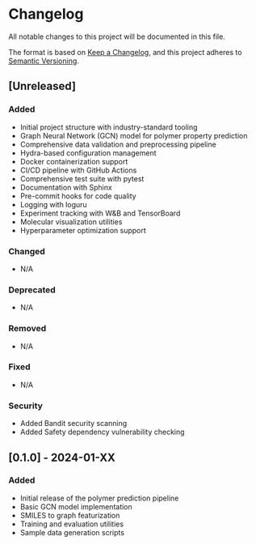 # Changelog

All notable changes to this project will be documented in this file.

The format is based on [Keep a Changelog](https://keepachangelog.com/en/1.0.0/),
and this project adheres to [Semantic Versioning](https://semver.org/spec/v2.0.0.html).

## [Unreleased]

### Added
- Initial project structure with industry-standard tooling
- Graph Neural Network (GCN) model for polymer property prediction
- Comprehensive data validation and preprocessing pipeline
- Hydra-based configuration management
- Docker containerization support
- CI/CD pipeline with GitHub Actions
- Comprehensive test suite with pytest
- Documentation with Sphinx
- Pre-commit hooks for code quality
- Logging with loguru
- Experiment tracking with W&B and TensorBoard
- Molecular visualization utilities
- Hyperparameter optimization support

### Changed
- N/A

### Deprecated
- N/A

### Removed
- N/A

### Fixed
- N/A

### Security
- Added Bandit security scanning
- Added Safety dependency vulnerability checking

## [0.1.0] - 2024-01-XX

### Added
- Initial release of the polymer prediction pipeline
- Basic GCN model implementation
- SMILES to graph featurization
- Training and evaluation utilities
- Sample data generation scripts